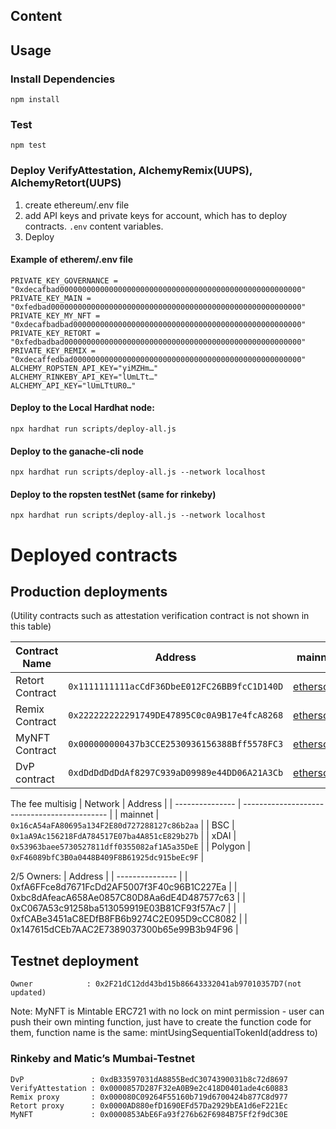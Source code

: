 ## Content

## Usage

### Install Dependencies

```shell
npm install
```

### Test

```shell
npm test
```

### Deploy VerifyAttestation, AlchemyRemix(UUPS), AlchemyRetort(UUPS) 

1. create ethereum/.env file
2. add API keys and private keys for account, which has to deploy contracts. 
`.env` content variables.
3. Deploy

#### Example of etherem/.env file

````
PRIVATE_KEY_GOVERNANCE = "0xdecafbad000000000000000000000000000000000000000000000000000000"
PRIVATE_KEY_MAIN =       "0xfedbad00000000000000000000000000000000000000000000000000000000"
PRIVATE_KEY_MY_NFT =     "0xdecafbadbad000000000000000000000000000000000000000000000000000"
PRIVATE_KEY_RETORT =     "0xfedbadbad00000000000000000000000000000000000000000000000000000"
PRIVATE_KEY_REMIX =      "0xdecaffedbad000000000000000000000000000000000000000000000000000"
ALCHEMY_ROPSTEN_API_KEY="yiMZHm…"  
ALCHEMY_RINKEBY_API_KEY="lUmLTt…"  
ALCHEMY_API_KEY="lUmLTtUR0…"
````

#### Deploy to the Local Hardhat node:

```shell
npx hardhat run scripts/deploy-all.js
```

#### Deploy to the ganache-cli node
```shell
npx hardhat run scripts/deploy-all.js --network localhost
```

#### Deploy to the ropsten testNet (same for rinkeby)
```shell
npx hardhat run scripts/deploy-all.js --network localhost
```

# Deployed contracts

## Production deployments

(Utility contracts such as attestation verification contract is not shown in this table)

| Contract Name   | Address                                      | mainnet                                                      | BSC                                                          | xDAI                                                         | Polygon                                                      |
| --------------- | -------------------------------------------- | ------------------------------------------------------------ | ------------------------------------------------------------ | ------------------------------------------------------------ | ------------------------------------------------------------ |
| Retort Contract | `0x1111111111acCdF36DbeE012FC26BB9fcC1D140D` | [etherscan](https://etherscan.io/address/0x1111111111accdf36dbee012fc26bb9fcc1d140d) | [bscscan](https://bscscan.com/address/0x1111111111accdf36dbee012fc26bb9fcc1d140d) | [blockscout](https://blockscout.com/xdai/mainnet/address/0x1111111111acCdF36DbeE012FC26BB9fcC1D140D/transactions) | [polygonscan](https://polygonscan.com/address/0x1111111111acCdF36DbeE012FC26BB9fcC1D140D) |
| Remix Contract  | `0x222222222291749DE47895C0c0A9B17e4fcA8268` | [etherscan](https://etherscan.io/address/0x222222222291749DE47895C0c0A9B17e4fcA8268) | [bscscan](https://bscscan.com/address/0x222222222291749DE47895C0c0A9B17e4fcA8268) | [blockscout](https://blockscout.com/xdai/mainnet/address/0x222222222291749DE47895C0c0A9B17e4fcA8268) | [polygonscan](https://polygonscan.com/address/0x222222222291749DE47895C0c0A9B17e4fcA8268) |
| MyNFT Contract  | `0x000000000437b3CCE2530936156388Bff5578FC3` | [etherscan](https://etherscan.io/address/0x000000000437b3CCE2530936156388Bff5578FC3) | [bscscan](https://bscscan.com/address/0x000000000437b3CCE2530936156388Bff5578FC3) | [blockscout](https://blockscout.com/xdai/mainnet/address/0x000000000437b3CCE2530936156388Bff5578FC3) | [polygonscan](https://polygonscan.com/address/0x000000000437b3CCE2530936156388Bff5578FC3) |
| DvP contract    | `0xdDdDdDdDdAf8297C939aD09989e44DD06A21A3Cb` | [etherscan](https://etherscan.io/address/0xdDdDdDdDdAf8297C939aD09989e44DD06A21A3Cb) | [bscscan](https://bscscan.com/address/0xdDdDdDdDdAf8297C939aD09989e44DD06A21A3Cb) | [blockscout](https://blockscout.com/xdai/mainnet/address/0xdDdDdDdDdAf8297C939aD09989e44DD06A21A3Cb) | [polygonscan](https://polygonscan.com/address/0xdDdDdDdDdAf8297C939aD09989e44DD06A21A3Cb) |

The fee multisig
| Network   | Address                                      | 
| --------------- | -------------------------------------------- | 
| mainnet    | `0x16cA54aFA80695a134F2E80d727288127c86b2aa` | 
| BSC    | `0x1aA9Ac156218FdA784517E07ba4A851cE829b27b` | 
| xDAI    | `0x53963baee5730527811dff0355082af1A5a35DeE` | 
| Polygon    | `0xF46089bfC3B0a0448B409F8B61925dc915beEc9F` | 


2/5 Owners:
| Address   |
| --------------- |
| 0xfA6FFce8d7671FcDd2AF5007f3F40c96B1C227Ea |
| 0xbc8dAfeacA658Ae0857C80D8Aa6dE4D487577c63 |
| 0xC067A53c91258ba513059919E03B81CF93f57Ac7 |
| 0xfCABe3451aC8EDfB8FB6b9274C2E095D9cCC8082 |
| 0x147615dCEb7AAC2E7389037300b65e99B3b94F96 |




## Testnet deployment

```
Owner            : 0x2F21dC12dd43bd15b86643332041ab97010357D7(not updated) 
```

Note: MyNFT is Mintable ERC721 with no lock on mint permission - user can push their own minting function, just have to create the function code for them, function name is the same: mintUsingSequentialTokenId(address to)
### Rinkeby and Matic’s Mumbai-Testnet

```
DvP               : 0xdB33597031dA8855BedC3074390031b8c72d8697
VerifyAttestation : 0x0000857D287F32eA0B9e2c418D0401ade4c60883
Remix proxy       : 0x000080C09264F55160b719d6700424b877C8d977
Retort proxy      : 0x0000AD880efD1690EFd57Da2929bEA1d6eF221Ec
MyNFT             : 0x0000853AbE6Fa93f276b62F6984B75Ff2f9dC30E
```
